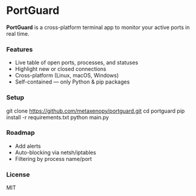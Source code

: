 # PortGuard
**PortGuard** is a cross-platform terminal app to monitor your active ports in real time.

### Features
- Live table of open ports, processes, and statuses
- Highlight new or closed connections
- Cross-platform (Linux, macOS, Windows)
- Self-contained — only Python & pip packages

### Setup
git clone https://github.com/metaxenopy/portguard.git
cd portguard
pip install -r requirements.txt
python main.py


### Roadmap
- Add alerts
- Auto-blocking via netsh/iptables
- Filtering by process name/port

### License
MIT
